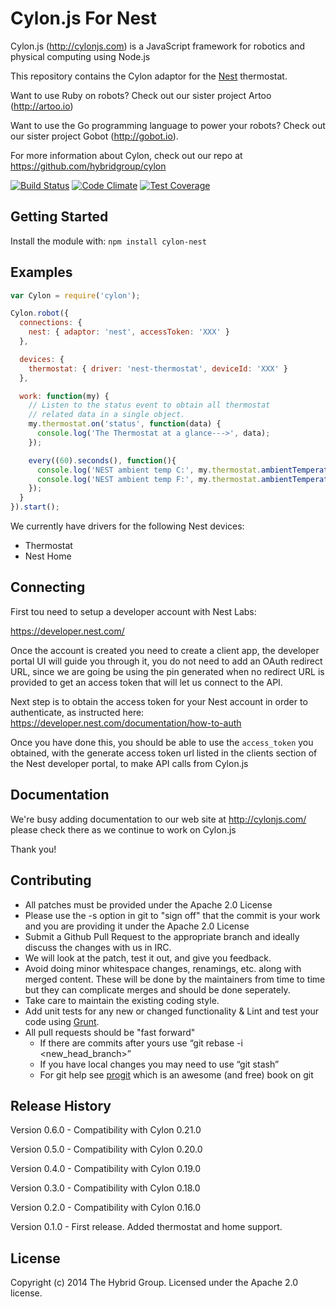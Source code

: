 # Cylon.js For Nest

Cylon.js (http://cylonjs.com) is a JavaScript framework for robotics and
physical computing using Node.js

This repository contains the Cylon adaptor for the [Nest](https://developer.nest.com) thermostat.

Want to use Ruby on robots? Check out our sister project Artoo (http://artoo.io)

Want to use the Go programming language to power your robots? Check out our
sister project Gobot (http://gobot.io).

For more information about Cylon, check out our repo at
https://github.com/hybridgroup/cylon

[![Build Status](https://secure.travis-ci.org/hybridgroup/cylon-nest.png?branch=master)](http://travis-ci.org/hybridgroup/cylon-nest) [![Code Climate](https://codeclimate.com/github/hybridgroup/cylon-nest/badges/gpa.svg)](https://codeclimate.com/github/hybridgroup/cylon-nest) [![Test Coverage](https://codeclimate.com/github/hybridgroup/cylon-nest/badges/coverage.svg)](https://codeclimate.com/github/hybridgroup/cylon-nest)

## Getting Started

Install the module with: `npm install cylon-nest`

## Examples

```javascript
var Cylon = require('cylon');

Cylon.robot({
  connections: {
    nest: { adaptor: 'nest', accessToken: 'XXX' }
  },

  devices: {
    thermostat: { driver: 'nest-thermostat', deviceId: 'XXX' }
  },

  work: function(my) {
    // Listen to the status event to obtain all thermostat
    // related data in a single object.
    my.thermostat.on('status', function(data) {
      console.log('The Thermostat at a glance--->', data);
    });

    every((60).seconds(), function(){
      console.log('NEST ambient temp C:', my.thermostat.ambientTemperatureC());
      console.log('NEST ambient temp F:', my.thermostat.ambientTemperatureF());
    });
  }
}).start();
```

We currently have drivers for the following Nest devices:

- Thermostat
- Nest Home

## Connecting

First tou need to setup a developer account with Nest Labs:

https://developer.nest.com/

Once the account is created you need to create a client app, the
developer portal UI will guide you through it, you do not need to add an OAuth
redirect URL, since we are going be using the pin generated when no
redirect URL is provided to get an access token that will let us connect
to the API.

Next step is to obtain the access token for your Nest account in order
to authenticate, as instructed here: https://developer.nest.com/documentation/how-to-auth

Once you have done this, you should be able to use the `access_token` you obtained, with the
generate access token url listed in the clients section of the Nest developer portal, to make API calls from Cylon.js

## Documentation
We're busy adding documentation to our web site at http://cylonjs.com/ please check there as we continue to work on Cylon.js

Thank you!

## Contributing

* All patches must be provided under the Apache 2.0 License
* Please use the -s option in git to "sign off" that the commit is your work and you are providing it under the Apache 2.0 License
* Submit a Github Pull Request to the appropriate branch and ideally discuss the changes with us in IRC.
* We will look at the patch, test it out, and give you feedback.
* Avoid doing minor whitespace changes, renamings, etc. along with merged content. These will be done by the maintainers from time to time but they can complicate merges and should be done seperately.
* Take care to maintain the existing coding style.
* Add unit tests for any new or changed functionality & Lint and test your code using [Grunt](http://gruntjs.com/).
* All pull requests should be "fast forward"
  * If there are commits after yours use “git rebase -i <new_head_branch>”
  * If you have local changes you may need to use “git stash”
  * For git help see [progit](http://git-scm.com/book) which is an awesome (and free) book on git

## Release History

Version 0.6.0 - Compatibility with Cylon 0.21.0

Version 0.5.0 - Compatibility with Cylon 0.20.0

Version 0.4.0 - Compatibility with Cylon 0.19.0

Version 0.3.0 - Compatibility with Cylon 0.18.0

Version 0.2.0 - Compatibility with Cylon 0.16.0

Version 0.1.0 - First release. Added thermostat and home support.

## License

Copyright (c) 2014 The Hybrid Group. Licensed under the Apache 2.0 license.

